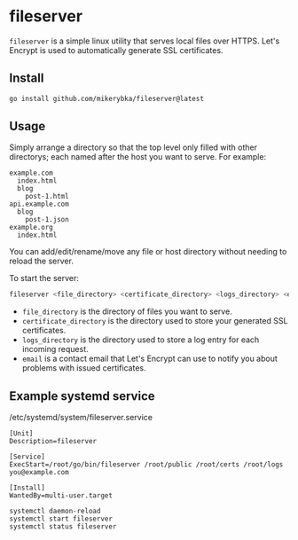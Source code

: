 # fileserver

`fileserver` is a simple linux utility that serves local files over HTTPS.
Let's Encrypt is used to automatically generate SSL certificates.

## Install

```bash
go install github.com/mikerybka/fileserver@latest
```

## Usage
Simply arrange a directory so that the top level only filled with other directorys; each named after the host you want to serve.
For example:

```
example.com
  index.html
  blog
    post-1.html
api.example.com
  blog
    post-1.json
example.org
  index.html
```

You can add/edit/rename/move any file or host directory without needing to reload the server.

To start the server:
```bash
fileserver <file_directory> <certificate_directory> <logs_directory> <email>
```

- `file_directory` is the directory of files you want to serve.
- `certificate_directory` is the directory used to store your generated SSL certificates.
- `logs_directory` is the directory used to store a log entry for each incoming request.
- `email` is a contact email that Let's Encrypt can use to notify you about problems with issued certificates.

## Example systemd service

/etc/systemd/system/fileserver.service
```
[Unit]
Description=fileserver

[Service]
ExecStart=/root/go/bin/fileserver /root/public /root/certs /root/logs you@example.com

[Install]
WantedBy=multi-user.target
```

```
systemctl daemon-reload
systemctl start fileserver
systemctl status fileserver
```
